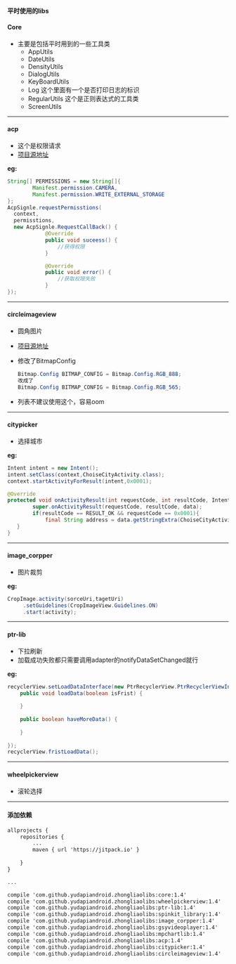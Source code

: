 #### 平时使用的libs

#### Core

- 主要是包括平时用到的一些工具类
  - AppUtils 
  - DateUtils
  - DensityUtils
  - DialogUtils
  - KeyBoardUtils
  - Log  这个里面有一个是否打印日志的标识
  - RegularUtils 这个是正则表达式的工具类
  - ScreenUtils 

---



#### acp

- 这个是权限请求
- [项目源地址](https://github.com/mylhyl/AndroidAcp)

**eg:**

```java
String[] PERMISSIONS = new String[]{
        Manifest.permission.CAMERA,
        Manifest.permission.WRITE_EXTERNAL_STORAGE
};
AcpSignle.requestPermisstions(
  context, 
  permisstions, 
  new AcpSignle.RequestCallBack() {
            @Override
            public void suceess() {
                //获得权限
            }

            @Override
            public void error() {
                //获取权限失败
            }
});
```

---

#### circleimageview

- 圆角图片

- [项目源地址](https://github.com/hdodenhof/CircleImageView)

- 修改了BitmapConfig

  ```java
  Bitmap.Config BITMAP_CONFIG = Bitmap.Config.RGB_888;
  改成了
  Bitmap.Config BITMAP_CONFIG = Bitmap.Config.RGB_565;
  ```

- 列表不建议使用这个，容易oom

---

#### citypicker

- 选择城市

**eg:**

```java
Intent intent = new Intent();
intent.setClass(context,ChoiseCityActivity.class);
context.startActivityForResult(intent,0x0001);

@Override
protected void onActivityResult(int requestCode, int resultCode, Intent data) {
        super.onActivityResult(requestCode, resultCode, data);
        if(resultCode == RESULT_OK && requestCode == 0x0001){
            final String address = data.getStringExtra(ChoiseCityActivity.KEY_PICKED_CITY);
   }
}
```



---

#### image_corpper

- 图片裁剪

**eg:**

```java
CropImage.activity(sorceUri,tagetUri)
     .setGuidelines(CropImageView.Guidelines.ON)
     .start(activity);
```



---

#### ptr-lib

- 下拉刷新
- 加载成功失败都只需要调用adapter的notifyDataSetChanged就行

**eg:**

```java
recyclerView.setLoadDataInterface(new PtrRecyclerView.PtrRecyclerViewInterface(){
  	public void loadData(boolean isFrist) {
      
  	}
  
  	public boolean haveMoreData() {
        
    }
  
});
recyclerView.fristLoadData();

```



---



#### wheelpickerview

- 滚轮选择

---

#### 添加依赖

```xml
allprojects {
    repositories {
        ...
        maven { url 'https://jitpack.io' }
       
    }
}

...

compile 'com.github.yudapiandroid.zhongliaolibs:core:1.4'
compile 'com.github.yudapiandroid.zhongliaolibs:wheelpickerview:1.4'
compile 'com.github.yudapiandroid.zhongliaolibs:ptr-lib:1.4'
compile 'com.github.yudapiandroid.zhongliaolibs:spinkit_library:1.4'
compile 'com.github.yudapiandroid.zhongliaolibs:image_corpper:1.4'
compile 'com.github.yudapiandroid.zhongliaolibs:gsyvideoplayer:1.4'
compile 'com.github.yudapiandroid.zhongliaolibs:mpchartlib:1.4'
compile 'com.github.yudapiandroid.zhongliaolibs:acp:1.4'
compile 'com.github.yudapiandroid.zhongliaolibs:citypicker:1.4'
compile 'com.github.yudapiandroid.zhongliaolibs:circleimageview:1.4'
```

